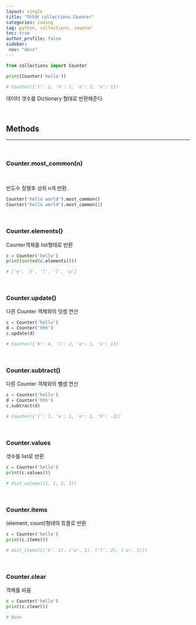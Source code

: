```yaml
---
layout: single
title: "파이썬 collections.Counter"
categories: coding
tag: python, collections, counter
toc: true
author_profile: false
sidebar:
 nav: "docs"
---
```


```python
from collections import Counter

print(Counter('hello'))

# Counter({'l': 2, 'h': 1, 'e': 1, 'o': 1})
```
데이터 갯수를 Dictionary 형태로 반환해준다.

</br>

## Methods

___

</br>

### **Counter.most_common(n)**

</br>

빈도수 정렬후 상위 n개 반환.

```python
Counter('hello world').most_common()
Counter('hello world').most_common(1)
```

</br>

### **Counter.elements()**

Counter객체를 list형태로 반환
```python
c = Counter('hello')
print(sorted(c.elements()))

# ['e', 'h', 'l', 'l', 'o']
```

</br>

### **Counter.update()**

다른 Counter 객체와의 덧셈 연산

```python
c = Counter('hello')
d = Counter('hhh')
c.update(d)

# Counter({'h': 4, 'l': 2, 'e': 1, 'o': 1})
```

</br>

### **Counter.subtract()**

다른 Counter 객체와의 뺄셈 연산
```python
c = Counter('hello')
d = Counter('hhh')
c.subtract(d)

# Counter({'l': 2, 'e': 1, 'o': 1, 'h': -2})
```

</br>

### **Counter.values**

갯수를 list로 반환

```python
c = Counter('hello')
print(c.values())

# dict_values([1, 1, 2, 1])
```

</br>

### **Counter.items**

(element, count)형태의 튜플로 반환

```python
c = Counter('hello')
print(c.items())

# dict_items([('h', 1), ('e', 1), ('l', 2), ('o', 1)])
```

</br>

### **Counter.clear**

객체를 비움
```python
c = Counter('hello')
print(c.clear())

# None
```